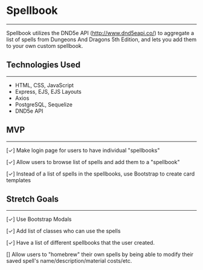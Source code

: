 # Spellbook
---
Spellbook utilizes the DND5e API (http://www.dnd5eapi.co/) to aggregate a list of spells from Dungeons And Dragons 5th Edition, and lets you add them to your own custom spellbook.

## Technologies Used
---
- HTML, CSS, JavaScript
- Express, EJS, EJS Layouts
- Axios
- PostgreSQL, Sequelize
- DND5e API

## MVP
---
[✓] Make login page for users to have individual "spellbooks"

[✓] Allow users to browse list of spells and add them to a "spellbook"

[✓] Instead of a list of spells in the spellbooks, use Bootstrap to create card templates

## Stretch Goals
---
[✓] Use Bootstrap Modals

[✓] Add list of classes who can use the spells

[✓] Have a list of different spellbooks that the user created.

[] Allow users to "homebrew" their own spells by being able to modify their saved spell's name/description/material costs/etc.